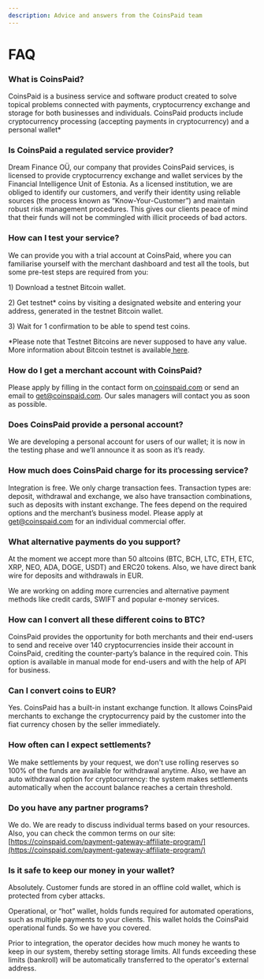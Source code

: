 ```yaml
---
description: Advice and answers from the CoinsPaid team
---
```


# FAQ

### **What is CoinsPaid?**

CoinsPaid is a business service and software product created to solve topical problems connected with payments, cryptocurrency exchange and storage for both businesses and individuals. CoinsPaid products include cryptocurrency processing \(accepting payments in cryptocurrency\) and a personal wallet\*

### Is CoinsPaid a regulated service provider?

Dream Finance OÜ, our company that provides CoinsPaid services, is licensed to provide cryptocurrency exchange and wallet services by the Financial Intelligence Unit of Estonia. As a licensed institution, we are obliged to identify our customers, and verify their identity using reliable sources \(the process known as “Know-Your-Customer”\) and maintain robust risk management procedures. This gives our clients peace of mind that their funds will not be commingled with illicit proceeds of bad actors.

### **How can I test your service?**

We can provide you with a trial account at CoinsPaid, where you can familiarise yourself with the merchant dashboard and test all the tools, but some pre-test steps are required from you:

1\) Download a testnet Bitcoin wallet.

2\) Get testnet\* coins by visiting a designated website and entering your address, generated in the testnet Bitcoin wallet.

3\) Wait for 1 confirmation to be able to spend test coins.

\*Please note that Testnet Bitcoins are never supposed to have any value. More information about Bitcoin testnet is available[ here](https://en.bitcoin.it/wiki/Testnet).

### **How do I get a merchant account with CoinsPaid?**

Please apply by filling in the contact form on[ coinspaid.com](http://coinspaid.com/) or send an email to get@coinspaid.com. Our sales managers will contact you as soon as possible.

### **Does CoinsPaid provide a personal account?**

We are developing a personal account for users of our wallet; it is now in the testing phase and we’ll announce it as soon as it’s ready.

### **How much does CoinsPaid charge for its processing service?**

Integration is free. We only charge transaction fees. Transaction types are: deposit, withdrawal and exchange, we also have transaction combinations, such as deposits with instant exchange. The fees depend on the required options and the merchant’s business model. Please apply at get@coinspaid.com for an individual commercial offer.

### **What alternative payments do you support?**

At the moment we accept more than 50 altcoins \(BTC, BCH, LTC, ETH, ETC, XRP, NEO, ADA, DOGE, USDT\) and ERC20 tokens. Also, we have direct bank wire for deposits and withdrawals in EUR.

We are working on adding more currencies and alternative payment methods like credit cards, SWIFT and popular e-money services.

### **How can I convert all these different coins to BTC?**

CoinsPaid provides the opportunity for both merchants and their end-users to send and receive over 140 cryptocurrencies inside their account in CoinsPaid, crediting the counter-party’s balance in the required coin. This option is available in manual mode for end-users and with the help of API for business.

### **Can I convert coins to EUR?**

Yes. CoinsPaid has a built-in instant exchange function. It allows CoinsPaid merchants to exchange the cryptocurrency paid by the customer into the fiat currency chosen by the seller immediately.

### **How often can I expect settlements?**

We make settlements by your request, we don't use rolling reserves so 100% of the funds are available for withdrawal anytime. Also, we have an auto withdrawal option for cryptocurrency: the system makes settlements automatically when the account balance reaches a certain threshold.

### **Do you have any partner programs?**

We do. We are ready to discuss individual terms based on your resources. Also, you can check the common terms on our site: [https://coinspaid.com/payment-gateway-affiliate-program/](https://coinspaid.com/payment-gateway-affiliate-program/)

### **Is it safe to keep our money in your wallet?**

Absolutely. Customer funds are stored in an offline cold wallet, which is protected from cyber attacks.

Operational, or “hot” wallet, holds funds required for automated operations, such as multiple payments to your clients. This wallet holds the CoinsPaid operational funds. So we have you covered.

Prior to integration, the operator decides how much money he wants to keep in our system, thereby setting storage limits. All funds exceeding these limits \(bankroll\) will be automatically transferred to the operator's external address.

